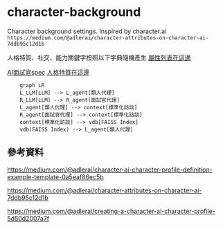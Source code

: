 # character-background
Character background settings. Inspired by character.ai
`https://medium.com/@adlerai/character-attributes-on-character-ai-7ddb95c12d1b`
 
人格特質、社交、能力關鍵字按照以下字典隨機產生
[屬性列表在這邊](personality_dic.md)


[AI面試官spec](interviewer_spec.md)
[人格特質在這邊](humanoid_spec.md)

```mermaid
    graph LR
    L_LLM[LLM] --> L_agent[類人代理]
    R_LLM[LLM] --> R_agent[面試官代理]
    L_agent[類人代理] --> context[標準化訪談]
    R_agent[面試官代理] --> context[標準化訪談]
    context[標準化訪談] --> vdb[FAISS Index]
    vdb(FAISS Index) --> L_agent[類人代理]
```

## 參考資料
https://medium.com/@adlerai/character-ai-character-profile-definition-example-template-0a5eaf86ec5b

https://medium.com/@adlerai/character-attributes-on-character-ai-7ddb95c12d1b

https://medium.com/@adlerai/creating-a-character-ai-character-profile-5d50d2007a7f
